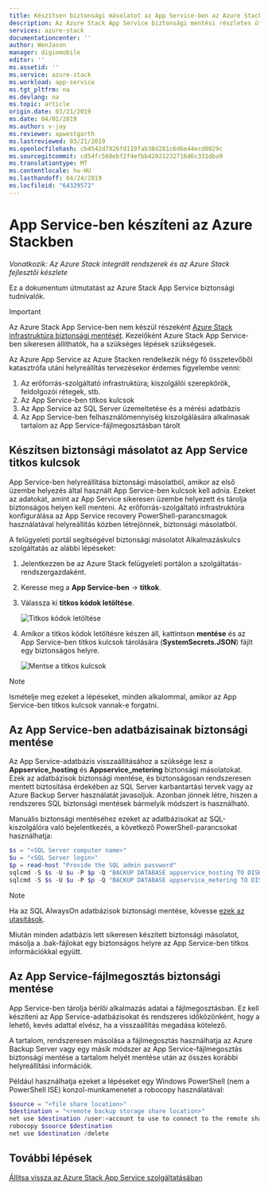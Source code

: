 ```yaml
---
title: Készítsen biztonsági másolatot az App Service-ben az Azure Stackben |} A Microsoft Docs
description: Az Azure Stack App Service biztonsági mentési részletes útmutatást.
services: azure-stack
documentationcenter: ''
author: WenJason
manager: digiomobile
editor: ''
ms.assetid: ''
ms.service: azure-stack
ms.workload: app-service
ms.tgt_pltfrm: na
ms.devlang: na
ms.topic: article
origin.date: 03/21/2019
ms.date: 04/01/2019
ms.author: v-jay
ms.reviewer: apwestgarth
ms.lastreviewed: 03/21/2019
ms.openlocfilehash: cb4542d7926fd119fab38d281c6d6e44ecd0029c
ms.sourcegitcommit: cd54fc560ebf2f4efbb42021232716d6c331dba9
ms.translationtype: MT
ms.contentlocale: hu-HU
ms.lasthandoff: 04/24/2019
ms.locfileid: "64329572"
---
```

# <a name="back-up-app-service-on-azure-stack"></a>App Service-ben készíteni az Azure Stackben

*Vonatkozik: Az Azure Stack integrált rendszerek és az Azure Stack fejlesztői készlete*  

Ez a dokumentum útmutatást az Azure Stack App Service biztonsági tudnivalók.

> [!IMPORTANT]
> Az Azure Stack App Service-ben nem készül részeként [Azure Stack infrastruktúra biztonsági mentését](azure-stack-backup-infrastructure-backup.md). Kezelőként Azure Stack App Service-ben sikeresen állíthatók, ha a szükséges lépések szükségesek.

Az Azure App Service az Azure Stacken rendelkezik négy fő összetevőből katasztrófa utáni helyreállítás tervezésekor érdemes figyelembe venni:
1. Az erőforrás-szolgáltató infrastruktúra; kiszolgálói szerepkörök, feldolgozói rétegek, stb. 
2. Az App Service-ben titkos kulcsok
3. Az App Service az SQL Server üzemeltetése és a mérési adatbázis
4. Az App Service-ben felhasználómennyiség kiszolgálására alkalmasak tartalom az App Service-fájlmegosztásban tárolt   

## <a name="back-up-app-service-secrets"></a>Készítsen biztonsági másolatot az App Service titkos kulcsok
App Service-ben helyreállítása biztonsági másolatból, amikor az első üzembe helyezés által használt App Service-ben kulcsok kell adnia. Ezeket az adatokat, amint az App Service sikeresen üzembe helyezett és tárolja biztonságos helyen kell menteni. Az erőforrás-szolgáltató infrastruktúra konfigurálása az App Service recovery PowerShell-parancsmagok használatával helyreállítás közben létrejönnek, biztonsági másolatból.

A felügyeleti portál segítségével biztonsági másolatot Alkalmazáskulcs szolgáltatás az alábbi lépéseket: 

1. Jelentkezzen be az Azure Stack felügyeleti portálon a szolgáltatás-rendszergazdaként.

2. Keresse meg a **App Service-ben** -> **titkok**. 

3. Válassza ki **titkos kódok letöltése**.

   ![Titkos kódok letöltése](./media/app-service-back-up/download-secrets.png)

4. Amikor a titkos kódok letöltésre készen áll, kattintson **mentése** és az App Service-ben titkos kulcsok tárolására (**SystemSecrets.JSON**) fájlt egy biztonságos helyre. 

   ![Mentse a titkos kulcsok](./media/app-service-back-up/save-secrets.png)

> [!NOTE]
> Ismételje meg ezeket a lépéseket, minden alkalommal, amikor az App Service-ben titkos kulcsok vannak-e forgatni.

## <a name="back-up-the-app-service-databases"></a>Az App Service-ben adatbázisainak biztonsági mentése
Az App Service-adatbázis visszaállításához a szüksége lesz a **Appservice_hosting** és **Appservice_metering** biztonsági másolatokat. Ezek az adatbázisok biztonsági mentése, és biztonságosan rendszeresen mentett biztosítása érdekében az SQL Server karbantartási tervek vagy az Azure Backup Server használatát javasoljuk. Azonban jönnek létre, hiszen a rendszeres SQL biztonsági mentések bármelyik módszert is használható.

Manuális biztonsági mentéséhez ezeket az adatbázisokat az SQL-kiszolgálóra való bejelentkezés, a következő PowerShell-parancsokat használhatja:

  ```powershell
  $s = "<SQL Server computer name>"
  $u = "<SQL Server login>" 
  $p = read-host "Provide the SQL admin password"
  sqlcmd -S $s -U $u -P $p -Q "BACKUP DATABASE appservice_hosting TO DISK = '<path>\hosting.bak'"
  sqlcmd -S $s -U $u -P $p -Q "BACKUP DATABASE appservice_metering TO DISK = '<path>\metering.bak'"
  ```

> [!NOTE]
> Ha az SQL AlwaysOn adatbázisok biztonsági mentése, kövesse [ezek az utasítások](https://docs.microsoft.com/sql/database-engine/availability-groups/windows/configure-backup-on-availability-replicas-sql-server?view=sql-server-2017). 

Miután minden adatbázis lett sikeresen készített biztonsági másolatot, másolja a .bak-fájlokat egy biztonságos helyre az App Service-ben titkos információkkal együtt.

## <a name="back-up-the-app-service-file-share"></a>Az App Service-fájlmegosztás biztonsági mentése
App Service-ben tárolja bérlői alkalmazás adatai a fájlmegosztásban. Ez kell készíteni az App Service-adatbázisokat és rendszeres időközönként, hogy a lehető, kevés adattal elvész, ha a visszaállítás megadása kötelező. 

A tartalom, rendszeresen másolása a fájlmegosztás használhatja az Azure Backup Server vagy egy másik módszer az App Service-fájlmegosztás biztonsági mentése a tartalom helyét mentése után az összes korábbi helyreállítási információk. 

Például használhatja ezeket a lépéseket egy Windows PowerShell (nem a PowerShell ISE) konzol-munkamenetet a robocopy használatával:

```powershell
$source = "<file share location>"
$destination = "<remote backup storage share location>"
net use $destination /user:<account to use to connect to the remote share in the format of domain\username> *
robocopy $source $destination
net use $destination /delete
```

## <a name="next-steps"></a>További lépések
[Állítsa vissza az Azure Stack App Service szolgáltatásában](app-service-recover.md)